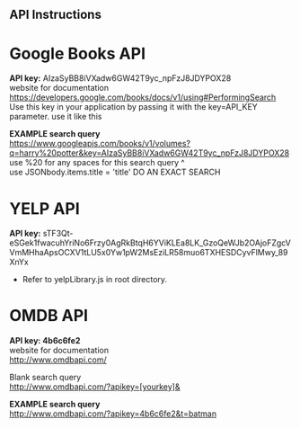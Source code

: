 ## API Instructions

# Google Books API
**API key:** AIzaSyBB8iVXadw6GW42T9yc_npFzJ8JDYPOX28  
website for documentation  
https://developers.google.com/books/docs/v1/using#PerformingSearch  
Use this key in your application by passing it with the key=API_KEY parameter.
use it like this

**EXAMPLE search query**   
https://www.googleapis.com/books/v1/volumes?q=harry%20potter&key=AIzaSyBB8iVXadw6GW42T9yc_npFzJ8JDYPOX28  
use %20 for any spaces for this search query ^  
use JSONbody.items.title = 'title' 
DO AN EXACT SEARCH

# YELP API
**API key:** sTF3Qt-eSGek1fwacuhYriNo6Frzy0AgRkBtqH6YViKLEa8LK_GzoQeWJb2OAjoFZgcVVmMHhaApsOCXV1tLU5x0Yw1pW2MsEziLR58muo6TXHESDCyvFlMwy_89XnYx  
* Refer to yelpLibrary.js in root directory.


# OMDB API
**API key: 4b6c6fe2**  
website for documentation  
http://www.omdbapi.com/  

Blank search query  
http://www.omdbapi.com/?apikey=[yourkey]&

**EXAMPLE search query**  
http://www.omdbapi.com/?apikey=4b6c6fe2&t=batman
